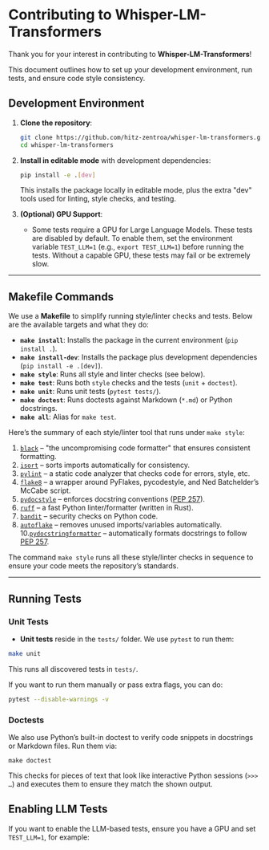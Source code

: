 # Contributing to Whisper-LM-Transformers

Thank you for your interest in contributing to **Whisper-LM-Transformers**!

This document outlines how to set up your development environment, run tests,
and ensure code style consistency.

## Development Environment

1. **Clone the repository**:

    ```bash
    git clone https://github.com/hitz-zentroa/whisper-lm-transformers.git
    cd whisper-lm-transformers
    ```

2. **Install in editable mode** with development dependencies:

    ```bash
    pip install -e .[dev]
    ```

   This installs the package locally in editable mode, plus the extra "dev"
   tools used for linting, style checks, and testing.

3. **(Optional) GPU Support**:

   - Some tests require a GPU for Large Language Models. These tests are
     disabled by default. To enable them, set the environment variable
    `TEST_LLM=1` (e.g., `export TEST_LLM=1`) before running the tests. Without
    a capable GPU, these tests may fail or be extremely slow.

---

## Makefile Commands

We use a **Makefile** to simplify running style/linter checks and tests. Below
are the available targets and what they do:

- **`make install`**: Installs the package in the current environment
  (`pip install .`).
- **`make install-dev`**: Installs the package plus development dependencies
  (`pip install -e .[dev]`).
- **`make style`**: Runs all style and linter checks (see below).
- **`make test`**: Runs both `style` checks and the tests
  (`unit` + `doctest`).
- **`make unit`**: Runs unit tests
  (`pytest tests/`).
- **`make doctest`**: Runs doctests against Markdown (`*.md`) or Python
  docstrings.
- **`make all`**: Alias for `make test`.

Here’s the summary of each style/linter tool that runs under `make style`:

1. [`black`](https://black.readthedocs.io/en/stable/) – "the uncompromising
   code formatter" that ensures consistent formatting.
2. [`isort`](https://timothycrosley.github.io/isort/) – sorts imports
   automatically for consistency.
3. [`pylint`](https://github.com/PyCQA/pylint) – a static code analyzer that
   checks code for errors, style, etc.
4. [`flake8`](https://flake8.pycqa.org/en/latest/) – a wrapper around PyFlakes,
   pycodestyle, and Ned Batchelder’s McCabe script.
6. [`pydocstyle`](http://www.pydocstyle.org/en/stable/) – enforces docstring
   conventions ([PEP 257](https://peps.python.org/pep-0008/)).
7. [`ruff`](https://github.com/charliermarsh/ruff/) – a fast Python
   linter/formatter (written in Rust).
8. [`bandit`](https://github.com/PyCQA/bandit) – security checks on Python
   code.
9. [`autoflake`](https://github.com/myint/autoflake) – removes unused
   imports/variables automatically.
10.[`pydocstringformatter`](https://github.com/DanielNoord/pydocstringformatter)
   – automatically formats docstrings to follow
   [PEP 257](https://peps.python.org/pep-0008/).

The command `make style` runs all these style/linter checks in sequence to
ensure your code meets the repository’s standards.

---

## Running Tests

### Unit Tests

- **Unit tests** reside in the `tests/` folder. We use `pytest` to run them:

```bash
make unit
```

This runs all discovered tests in `tests/`.

If you want to run them manually or pass extra flags, you can do:

```bash
pytest --disable-warnings -v
```

### Doctests

We also use Python’s built-in doctest to verify code snippets in docstrings or
Markdown files. Run them via:

```
make doctest
```

This checks for pieces of text that look like interactive Python sessions
(`>>> …`) and executes them to ensure they match the shown output.

## Enabling LLM Tests

If you want to enable the LLM-based tests, ensure you have a GPU and set
`TEST_LLM=1`, for example:
